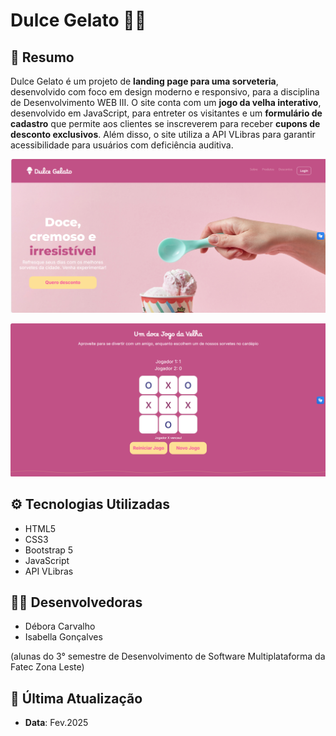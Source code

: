 # Dulce Gelato 🍦🍨

## 📄 Resumo
Dulce Gelato é um projeto de **landing page para uma sorveteria**, desenvolvido com foco em design moderno e responsivo, para a disciplina de Desenvolvimento WEB III. O site conta com um **jogo da velha interativo**, desenvolvido em JavaScript, para entreter os visitantes e um **formulário de cadastro** que permite aos clientes se inscreverem para receber **cupons de desconto exclusivos**. Além disso, o site utiliza a API VLibras para garantir acessibilidade para usuários com deficiência auditiva.

![Imagem do Projeto](./assets/images/capa-projeto-dulce-gelato.png)  

![Imagem do Projeto](./assets/images/capa-projeto-jogo-velha.png)  

## ⚙️ Tecnologias Utilizadas
- HTML5
- CSS3
- Bootstrap 5
- JavaScript
- API VLibras

## 👩‍💻 Desenvolvedoras
- Débora Carvalho
- Isabella Gonçalves

 (alunas do 3° semestre de Desenvolvimento de Software Multiplataforma da Fatec Zona Leste)

## 📅 Última Atualização
- **Data**: Fev.2025

